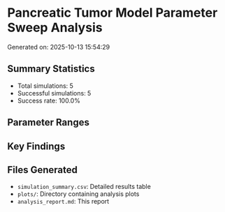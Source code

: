 # Pancreatic Tumor Model Parameter Sweep Analysis

Generated on: 2025-10-13 15:54:29

## Summary Statistics

- Total simulations: 5
- Successful simulations: 5
- Success rate: 100.0%

## Parameter Ranges


## Key Findings


## Files Generated

- `simulation_summary.csv`: Detailed results table
- `plots/`: Directory containing analysis plots
- `analysis_report.md`: This report
